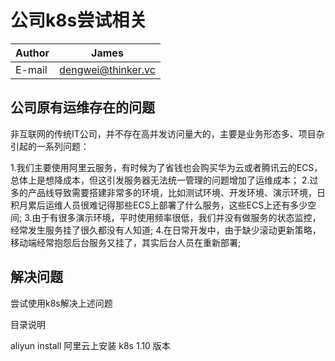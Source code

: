 公司k8s尝试相关 
===========================

|Author|James|
|---|---
|E-mail|dengwei@thinker.vc

公司原有运维存在的问题
-----
非互联网的传统IT公司，并不存在高并发访问量大的，主要是业务形态多、项目杂引起的一系列问题：

1.我们主要使用阿里云服务，有时候为了省钱也会购买华为云或者腾讯云的ECS，总体上是想降成本，但这引发服务器无法统一管理的问题增加了运维成本；
2.过多的产品线导致需要搭建非常多的环境，比如测试环境、开发环境、演示环境，日积月累后运维人员很难记得那些ECS上部署了什么服务，这些ECS上还有多少空间;
3.由于有很多演示环境，平时使用频率很低，我们并没有做服务的状态监控，经常发生服务挂了很久都没有人知道;
4.在日常开发中，由于缺少滚动更新策略，移动端经常抱怨后台服务又挂了，其实后台人员在重新部署;



解决问题
-----
尝试使用k8s解决上述问题


目录说明

aliyun install
阿里云上安装 k8s 1.10 版本

